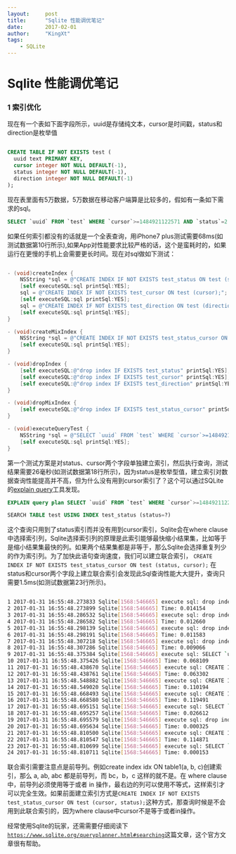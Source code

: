 ```yaml
---
layout:     post		
title:      "Sqlite 性能调优笔记"		
date:       2017-02-01	
author:     "KingXt"		
tags:
    - SQLite
---
```


# Sqlite 性能调优笔记


### 1 索引优化

现在有一个表如下面字段所示，uuid是存储纯文本，cursor是时间戳，status和direction是枚举值

```sql

CREATE TABLE IF NOT EXISTS test (
  uuid text PRIMARY KEY,
  cursor integer NOT NULL DEFAULT(-1),
  status integer NOT NULL DEFAULT(-1),
  direction integer NOT NULL DEFAULT(-1)
);

```

现在表里面有5万数据，5万数据在移动客户端算是比较多的，假如有一条如下需求的sql。

``` sql
SELECT `uuid` FROM `test` WHERE `cursor`>=1484921122571 AND `status`=2
```

如果任何索引都没有的话就是一个全表查询，用iPhone7 plus测试需要68ms(如测试数据第10行所示),如果App对性能要求比较严格的话，这个是蛮耗时的，如果运行在更慢的手机上会需要更长时间。现在对sql做如下测试：

``` objectivec

- (void)createIndex {
    NSString *sql = @"CREATE INDEX IF NOT EXISTS test_status ON test (status);";
    [self executeSQL:sql printSql:YES];
    sql = @"CREATE INDEX IF NOT EXISTS test_cursor ON test (cursor);";
    [self executeSQL:sql printSql:YES];
    sql = @"CREATE INDEX IF NOT EXISTS test_direction ON test (direction);";
    [self executeSQL:sql printSql:YES];
}

- (void)createMixIndex {
    NSString *sql = @"CREATE INDEX IF NOT EXISTS test_status_cursor ON test (status, cursor);";
    [self executeSQL:sql printSql:YES];
}

- (void)dropIndex {
    [self executeSQL:@"drop index IF EXISTS test_status" printSql:YES];
    [self executeSQL:@"drop index IF EXISTS test_cursor" printSql:YES];
    [self executeSQL:@"drop index IF EXISTS test_direction" printSql:YES];
}

- (void)dropMixIndex {
    [self executeSQL:@"drop index IF EXISTS test_status_cursor" printSql:YES];
}

- (void)executeQueryTest {
    NSString *sql = @"SELECT `uuid` FROM `test` WHERE `cursor`>=1484921122571 AND `status`=2";
    [self executeSQL:sql printSql:YES];
}

```

第一个测试方案是对status、cursor两个字段单独建立索引，然后执行查询，测试结果需要26毫秒(如测试数据第18行所示)，因为status是枚举型值，建立索引对数据查询性能提高并不高，但为什么没有用到cursor索引了？这个可以通过SQLite的[explain query]("https://www.sqlite.org/queryplanner.html#searching")工具发现。

``` sql
EXPLAIN query plan SELECT `uuid` FROM `test` WHERE `cursor`>=1484921122571 AND `status`=2

SEARCH TABLE test USING INDEX test_status (status=?)
```

这个查询只用到了status索引而并没有用到cursor索引，Sqlite会在where clause中选择索引列，Sqlite选择索引列的原理是此索引能够最快缩小结果集，比如等于是缩小结果集最快的列。如果两个结果集都是非等于，那么Sqlite会选择重复列少的作为索引列。为了加快此语句查询速度，我们可以建立联合索引，
`CREATE INDEX IF NOT EXISTS test_status_cursor ON test (status, cursor);`  在status和cursor两个字段上建立联合索引会发现此Sql查询性能大大提升，查询只需要1.5ms(如测试数据第23行所示)。


``` bash

1 2017-01-31 16:55:48.273833 Sqlite[1568:546665] execute sql: drop index IF EXISTS test_status_cursor
2 2017-01-31 16:55:48.273899 Sqlite[1568:546665] Time: 0.014154
3 2017-01-31 16:55:48.286532 Sqlite[1568:546665] execute sql: drop index IF EXISTS test_status
4 2017-01-31 16:55:48.286582 Sqlite[1568:546665] Time: 0.012660
5 2017-01-31 16:55:48.298139 Sqlite[1568:546665] execute sql: drop index IF EXISTS test_cursor
6 2017-01-31 16:55:48.298191 Sqlite[1568:546665] Time: 0.011583
7 2017-01-31 16:55:48.307218 Sqlite[1568:546665] execute sql: drop index IF EXISTS test_direction
8 2017-01-31 16:55:48.307286 Sqlite[1568:546665] Time: 0.009066
9 2017-01-31 16:55:48.375384 Sqlite[1568:546665] execute sql: SELECT `uuid` FROM `test` WHERE `cursor`>=1484921122571 AND `status`=2
10 2017-01-31 16:55:48.375426 Sqlite[1568:546665] Time: 0.068109
11 2017-01-31 16:55:48.438670 Sqlite[1568:546665] execute sql: CREATE INDEX IF NOT EXISTS test_status ON test (status);
12 2017-01-31 16:55:48.438761 Sqlite[1568:546665] Time: 0.063302
13 2017-01-31 16:55:48.548882 Sqlite[1568:546665] execute sql: CREATE INDEX IF NOT EXISTS test_cursor ON test (cursor);
14 2017-01-31 16:55:48.549020 Sqlite[1568:546665] Time: 0.110194
15 2017-01-31 16:55:48.668493 Sqlite[1568:546665] execute sql: CREATE INDEX IF NOT EXISTS test_direction ON test (direction);
16 2017-01-31 16:55:48.668580 Sqlite[1568:546665] Time: 0.119491
17 2017-01-31 16:55:48.695151 Sqlite[1568:546665] execute sql: SELECT `uuid` FROM `test` WHERE `cursor`>=1484921122571 AND `status`=2
18 2017-01-31 16:55:48.695257 Sqlite[1568:546665] Time: 0.026612
19 2017-01-31 16:55:48.695579 Sqlite[1568:546665] execute sql: drop index IF EXISTS test_status_cursor
20 2017-01-31 16:55:48.695634 Sqlite[1568:546665] Time: 0.000325
21 2017-01-31 16:55:48.810500 Sqlite[1568:546665] execute sql: CREATE INDEX IF NOT EXISTS test_status_cursor ON test (status, cursor);
22 2017-01-31 16:55:48.810547 Sqlite[1568:546665] Time: 0.114871
23 2017-01-31 16:55:48.810699 Sqlite[1568:546665] execute sql: SELECT `uuid` FROM `test` WHERE `cursor`>=1484921122571 AND `status`=2
24 2017-01-31 16:55:48.810711 Sqlite[1568:546665] Time: 0.000153


```
			
联合索引需要注意点是前导列。例如create index idx ON table1(a, b, c)创建索引，那么 a, ab, abc 都是前导列，而 bc，b，c 这样的就不是。在 where clause中，前导列必须使用等于或者 in 操作，最右边的列可以使用不等式，这样索引才可以完全生效。如果前面建立索引方式是`CREATE INDEX IF NOT EXISTS test_status_cursor ON test (cursor, status);`这种方式，那查询时候是不会用到此联合索引的，因为where clause中cursor不是等于或者in操作。


经常使用Sqlite的玩家，还需需要仔细阅读下[`https://www.sqlite.org/queryplanner.html#searching`](https://www.sqlite.org/queryplanner.html#searching)这篇文章，这个官方文章很有帮助。

